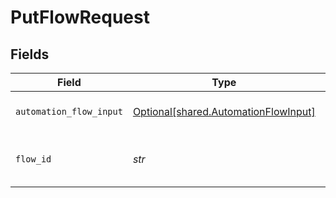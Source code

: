 # PutFlowRequest


## Fields

| Field                                                                              | Type                                                                               | Required                                                                           | Description                                                                        | Example                                                                            |
| ---------------------------------------------------------------------------------- | ---------------------------------------------------------------------------------- | ---------------------------------------------------------------------------------- | ---------------------------------------------------------------------------------- | ---------------------------------------------------------------------------------- |
| `automation_flow_input`                                                            | [Optional[shared.AutomationFlowInput]](../../models/shared/automationflowinput.md) | :heavy_minus_sign:                                                                 | Automation flow to create                                                          |                                                                                    |
| `flow_id`                                                                          | *str*                                                                              | :heavy_check_mark:                                                                 | Automation Workflow ID                                                             | 7791b04a-16d2-44a2-9af9-2d59c25c512f                                               |